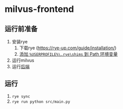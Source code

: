 # milvus-frontend

## 运行前准备

1. 安装rye
   1. 下载rye (https://rye-up.com/guide/installation/)
   2. [添加 `%USERPROFILE%\.rye\shims` 到 Path 环境变量](https://rye-up.com/guide/installation/#add-shims-to-path)
2. 运行milvus
3. 运行[后端](https://github.com/termtate/milvus-fastapi/)

## 运行
1. `rye sync`
2. `rye run python src/main.py`